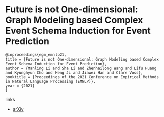 # Future is not One-dimensional: Graph Modeling based Complex Event Schema Induction for Event Prediction

```
@inproceedings{egm_emnlp21,
title = {Future is not One-dimensional: Graph Modeling based Complex Event Schema Induction for Event Prediction},
author = {Manling Li and Sha Li and Zhenhailong Wang and Lifu Huang and Kyunghyun Cho and Heng Ji and Jiawei Han and Clare Voss},
booktitle = {Proceedings of the 2021 Conference on Empirical Methods in Natural Language Processing (EMNLP)},
year = {2021}
}
```

links
- [arXiv](https://arxiv.org/abs/2104.06344)

